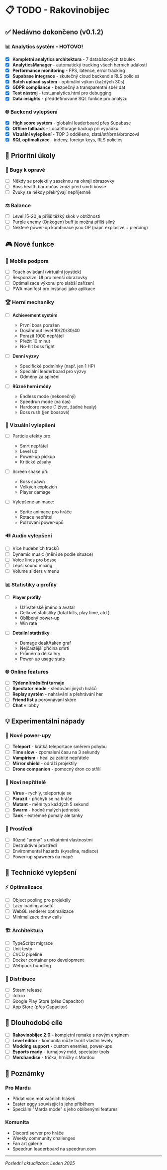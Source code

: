 # 📋 TODO - Rakovinobijec

## ✅ Nedávno dokončeno (v0.1.2)

### 📊 Analytics systém - HOTOVO!
- [x] **Kompletní analytics architektura** - 7 databázových tabulek
- [x] **AnalyticsManager** - automatický tracking všech herních událostí
- [x] **Performance monitoring** - FPS, latence, error tracking
- [x] **Supabase integrace** - skutečný cloud backend s RLS policies
- [x] **Batch upload systém** - optimální výkon (každých 30s)
- [x] **GDPR compliance** - bezpečný a transparentní sběr dat
- [x] **Test nástroj** - test_analytics.html pro debugging
- [x] **Data insights** - předdefinované SQL funkce pro analýzu

### 🌐 Backend vylepšení
- [x] **High score systém** - globální leaderboard přes Supabase
- [x] **Offline fallback** - LocalStorage backup při výpadku
- [x] **Vizuální vylepšení** - TOP 3 odděleno, zlatá/stříbrná/bronzová
- [x] **SQL optimalizace** - indexy, foreign keys, RLS policies

## 🚀 Prioritní úkoly

### 🐛 Bugy k opravě
- [ ] Někdy se projektily zaseknou na okraji obrazovky
- [ ] Boss health bar občas zmizí před smrtí bosse
- [ ] Zvuky se někdy překrývají nepříjemně

### ⚖️ Balance
- [ ] Level 15-20 je příliš těžký skok v obtížnosti
- [ ] Purple enemy (Onkogen) buff je možná příliš silný
- [ ] Některé power-up kombinace jsou OP (např. explosive + piercing)

## 🎮 Nové funkce

### 📱 Mobile podpora
- [ ] Touch ovládání (virtuální joystick)
- [ ] Responzivní UI pro menší obrazovky
- [ ] Optimalizace výkonu pro slabší zařízení
- [ ] PWA manifest pro instalaci jako aplikace

### 🏆 Herní mechaniky
- [ ] **Achievement systém**
  - První boss poražen
  - Dosáhnout level 10/20/30/40
  - Porazit 1000 nepřátel
  - Přežít 10 minut
  - No-hit boss fight
  
- [ ] **Denní výzvy**
  - Specifické podmínky (např. jen 1 HP)
  - Speciální leaderboard pro výzvy
  - Odměny za splnění

- [ ] **Různé herní módy**
  - Endless mode (nekonečný)
  - Speedrun mode (na čas)
  - Hardcore mode (1 život, žádné healy)
  - Boss rush (jen bossové)

### 🎨 Vizuální vylepšení
- [ ] Particle efekty pro:
  - Smrt nepřátel
  - Level up
  - Power-up pickup
  - Kritické zásahy
  
- [ ] Screen shake při:
  - Boss spawn
  - Velkých explozích
  - Player damage

- [ ] Vylepšené animace:
  - Sprite animace pro hráče
  - Rotace nepřátel
  - Pulzování power-upů

### 🔊 Audio vylepšení
- [ ] Více hudebních tracků
- [ ] Dynamic music (mění se podle situace)
- [ ] Voice lines pro bosse
- [ ] Lepší sound mixing
- [ ] Volume sliders v menu

### 📊 Statistiky a profily
- [ ] **Player profily**
  - Uživatelské jméno a avatar
  - Celkové statistiky (total kills, play time, atd.)
  - Oblíbený power-up
  - Win rate

- [ ] **Detailní statistiky**
  - Damage dealt/taken graf
  - Nejčastější příčina smrti
  - Průměrná délka hry
  - Power-up usage stats

### 🌐 Online features
- [ ] **Týdenní/měsíční turnaje**
- [ ] **Spectator mode** - sledování jiných hráčů
- [ ] **Replay systém** - nahrávání a přehrávání her
- [ ] **Friend list** a porovnávání skóre
- [ ] **Chat** v lobby

## 💡 Experimentální nápady

### 🧬 Nové power-upy
- [ ] **Teleport** - krátká teleportace směrem pohybu
- [ ] **Time slow** - zpomalení času na 3 sekundy
- [ ] **Vampirism** - heal za zabité nepřátele
- [ ] **Mirror shield** - odráží projektily
- [ ] **Drone companion** - pomocný dron co střílí

### 👾 Noví nepřátelé
- [ ] **Virus** - rychlý, teleportuje se
- [ ] **Parazit** - přichytí se na hráče
- [ ] **Mutant** - mění typ každých 5 sekund
- [ ] **Swarm** - hodně malých jednotek
- [ ] **Tank** - extrémně pomalý ale tanky

### 🏰 Prostředí
- [ ] Různé "arény" s unikátními vlastnostmi
- [ ] Destruktivní prostředí
- [ ] Environmental hazards (kyselina, radiace)
- [ ] Power-up spawners na mapě

## 🔧 Technické vylepšení

### ⚡ Optimalizace
- [ ] Object pooling pro projektily
- [ ] Lazy loading assetů
- [ ] WebGL renderer optimalizace
- [ ] Minimalizace draw calls

### 🏗️ Architektura
- [ ] TypeScript migrace
- [ ] Unit testy
- [ ] CI/CD pipeline
- [ ] Docker container pro development
- [ ] Webpack bundling

### 📱 Distribuce
- [ ] Steam release
- [ ] itch.io
- [ ] Google Play Store (přes Capacitor)
- [ ] App Store (přes Capacitor)

## 🎯 Dlouhodobé cíle

- [ ] **Rakovinobijec 2.0** - kompletní remake s novým enginem
- [ ] **Level editor** - komunita může tvořit vlastní levely
- [ ] **Modding support** - custom enemies, power-ups
- [ ] **Esports ready** - turnajový mód, spectator tools
- [ ] **Merchandise** - trička, hrníčky s Mardou

## 📝 Poznámky

### Pro Mardu
- Přidat více motivačních hlášek
- Easter eggy související s jeho příběhem
- Speciální "Marda mode" s jeho oblíbenými features

### Komunita
- Discord server pro hráče
- Weekly community challenges
- Fan art galerie
- Speedrun leaderboard na speedrun.com

---

*Poslední aktualizace: Leden 2025*